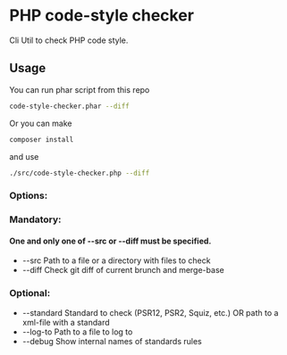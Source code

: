 # PHP code-style checker

Cli Util to check PHP code style.

## Usage 

You can run phar script from this repo 

```bash
code-style-checker.phar --diff 
````

Or you can make

```bash
composer install
```

and use

```bash
./src/code-style-checker.php --diff
```

### Options:

### Mandatory: 

#### One and only one of --src or --diff must be specified.

- --src                 Path to a file or a directory with files to check
- --diff                Check git diff of current brunch and merge-base

### Optional:

- --standard            Standard to check (PSR12, PSR2, Squiz, etc.) OR path to a xml-file with a standard
- --log-to              Path to a file to log to
- --debug               Show internal names of standards rules

